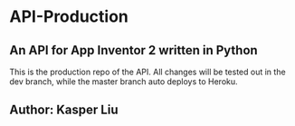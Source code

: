 # API-Production

## An API for App Inventor 2 written in Python

This is the production repo of the API.
All changes will be tested out in the dev branch,
while the master branch auto deploys to Heroku.

## Author: Kasper Liu
